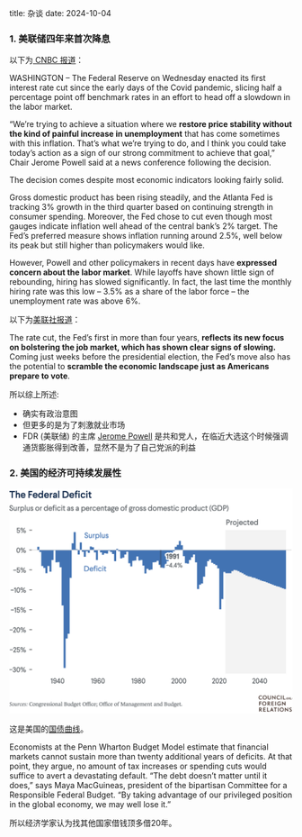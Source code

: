 title: 杂谈
date: 2024-10-04

### 1. 美联储四年来首次降息

以下为[ CNBC 报道](https://www.cnbc.com/2024/09/18/fed-cuts-rates-september-2024-.html)：

WASHINGTON – The Federal Reserve on Wednesday enacted its first interest rate cut since the early days of the Covid pandemic, slicing half a percentage point off benchmark rates in an effort to head off a slowdown in the labor market.

“We’re trying to achieve a situation where we **restore price stability without the kind of painful increase in unemployment** that has come sometimes with this inflation. That’s what we’re trying to do, and I think you could take today’s action as a sign of our strong commitment to achieve that goal,” Chair Jerome Powell said at a news conference following the decision.

The decision comes despite most economic indicators looking fairly solid.

Gross domestic product has been rising steadily, and the Atlanta Fed is tracking 3% growth in the third quarter based on continuing strength in consumer spending. Moreover, the Fed chose to cut even though most gauges indicate inflation well ahead of the central bank’s 2% target. The Fed’s preferred measure shows inflation running around 2.5%, well below its peak but still higher than policymakers would like.

However, Powell and other policymakers in recent days have **expressed concern about the labor market**. While layoffs have shown little sign of rebounding, hiring has slowed significantly. In fact, the last time the monthly hiring rate was this low – 3.5% as a share of the labor force – the unemployment rate was above 6%.

以下为[美联社报道](https://apnews.com/article/interest-rates-inflation-prices-federal-reserve-economy-0283bc6f92e9f9920094b78d821df227)：

The rate cut, the Fed’s first in more than four years, **reflects its new focus on bolstering the job market, which has shown clear signs of slowing.** Coming just weeks before the presidential election, the Fed’s move also has the potential to **scramble the economic landscape just as Americans prepare to vote**.

所以综上所述:

* 确实有政治意图
* 但更多的是为了刺激就业市场
* FDR (美联储) 的主席 [Jerome Powell](https://en.wikipedia.org/wiki/Jerome_Powell) 是共和党人，在临近大选这个时候强调通货膨胀得到改善，显然不是为了自己党派的利益

### 2. 美国的经济可持续发展性

![美国国债曲线](../static/image/Snipaste_2024-10-05_15-20-46.png)

这是美国的[国债曲线](https://www.cfr.org/backgrounder/us-national-debt-dilemma#chapter-title-0-2)。

Economists at the Penn Wharton Budget Model estimate that financial markets cannot sustain more than twenty additional years of deficits. At that point, they argue, no amount of tax increases or spending cuts would suffice to avert a devastating default. “The debt doesn’t matter until it does,” says Maya MacGuineas, president of the bipartisan Committee for a Responsible Federal Budget. “By taking advantage of our privileged position in the global economy, we may well lose it.”

所以经济学家认为找其他国家借钱顶多借20年。